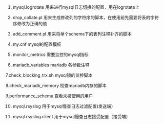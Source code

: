 1. mysql.logrotate
用来进行mysql日志切换的配置，用在logrotate上

2. drop_collate.pl 
用来生成修改列的字符序的脚本，在使用前先需要将表的字符序修改为正确的值

3. add_comment.pl
用来将单个schema下的表列注释补齐的脚本

4. my.cnf
mysql的配置模板

5. monitor_metrics
需要监控的mysql指标

6. mariadb_variables
mariadb 各参数注释

7.check_blocking_trx.sh
mysql锁的监控脚本

8.check_mariadb_memory
检查mariadb内存的脚本

9.performance_schema
查看未被使用的用户

10. mysql.rsyslog
用于mysql慢查日志过滤配置(发送端）

11. mysql.rsyslog.client
用于mysql慢查日志接受配置（接受端）

